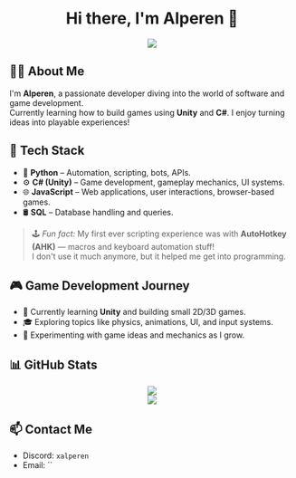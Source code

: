 <h1 align="center">Hi there, I'm Alperen 👋</h1>

<p align="center">
  <img src="https://komarev.com/ghpvc/?username=iAlperenS&color=green&style=flat" />
</p>

## 🧑‍💻 About Me
I'm **Alperen**, a passionate developer diving into the world of software and game development.  
Currently learning how to build games using **Unity** and **C#**. I enjoy turning ideas into playable experiences!

## 🧠 Tech Stack
- 🐍 **Python** – Automation, scripting, bots, APIs.
- ⚙️ **C# (Unity)** – Game development, gameplay mechanics, UI systems.
- 🌐 **JavaScript** – Web applications, user interactions, browser-based games.
- 🛢️ **SQL** – Database handling and queries.

> 🕹️ *Fun fact:* My first ever scripting experience was with **AutoHotkey (AHK)** — macros and keyboard automation stuff!  
> I don't use it much anymore, but it helped me get into programming.

## 🎮 Game Development Journey
- 🔧 Currently learning **Unity** and building small 2D/3D games.
- 🎓 Exploring topics like physics, animations, UI, and input systems.
- 🧪 Experimenting with game ideas and mechanics as I grow.

## 📊 GitHub Stats
<p align="center">
  <img src="https://github-readme-stats.vercel.app/api?username=iAlperenS&show_icons=true&theme=radical" />
  <br />
  <img src="https://github-readme-stats.vercel.app/api/top-langs/?username=iAlperenS&layout=compact&theme=radical" />
</p>

## 📫 Contact Me
- Discord: `xalperen`
- Email: ``
